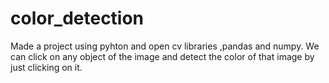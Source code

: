 # color_detection


Made a project using pyhton and open cv libraries ,pandas and numpy.
We can click on any object of the image and detect the color of that image by just clicking on it.

